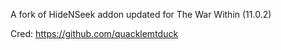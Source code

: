 A fork of HideNSeek addon updated for The War Within (11.0.2) 


Cred: https://github.com/quacklemtduck

